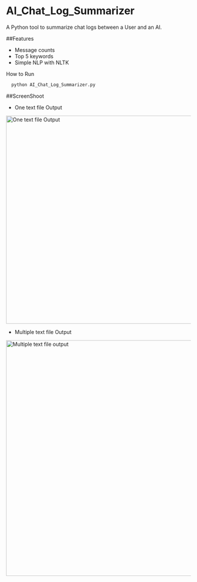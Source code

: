 # AI_Chat_Log_Summarizer


A Python tool to summarize chat logs between a User and an AI.


##Features
- Message counts
- Top 5 keywords
- Simple NLP with NLTK



How to Run
```bash
  python AI_Chat_Log_Summarizer.py
```
##ScreenShoot
- One text file Output
<img width="565" alt="One text file Output" src="https://github.com/user-attachments/assets/42bc2376-8e75-4f64-b3bd-0556baaa5943" />


- Multiple text file Output
<img width="640" alt="Multiple text file output" src="https://github.com/user-attachments/assets/8cbe518c-8daf-42ed-aa5a-0547ab81cc60" />
